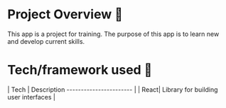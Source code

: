 <h1>Project Overview 🎨</h1>

This app is a project for training. The purpose of this app is to learn new and develop current skills.

<h1>Tech/framework used 🧰</h1>


| Tech | Description -----------------------  |
| React| Library for building user interfaces |
